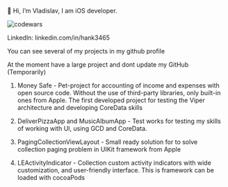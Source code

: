 👋 Hi, I’m Vladislav, I am iOS developer.

![codewars](https://www.codewars.com/users/resly34/badges/large)

LinkedIn: linkedin.com/in/hank3465

You can see several of my projects in my github profile

At the moment have a large project and dont update my GitHub (Temporarily)

1)  Money Safe - Pet-project for accounting of income and expenses with open source code. Without the use of third-party libraries, only built-in ones from Apple. The first developed project for testing the Viper architecture and developing CoreData skills

2)  DeliverPizzaApp and MusicAlbumApp - Test works for testing my skills of working with UI, using GCD and CoreData. 

3)  PagingCollectionViewLayout - Small ready solution for to solve collection paging problem in UIKit framework from Apple

4)  LEActivityIndicator - Collection custom activity indicators with wide customization, and user-friendly interface. This is framework can be loaded with cocoaPods

